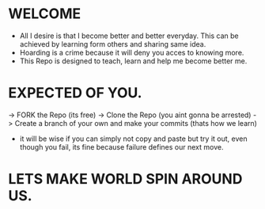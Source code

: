 # WELCOME
- All I desire is that I become better and better everyday. This can be achieved by learning form others and sharing same idea.
- Hoarding is a crime because it will deny you acces to knowing more.
- This Repo is designed to teach, learn and help me become better me.
# 
# EXPECTED OF YOU.
  -> FORK the Repo (its free)
  -> Clone the Repo (you aint gonna be arrested)
  -> Create a branch of your own and make your commits (thats how we learn)
 - it will be wise if you can simply not copy and paste but try it out, even though you fail, its fine because failure defines our next move.
 # 
 # LETS MAKE WORLD SPIN AROUND US.
